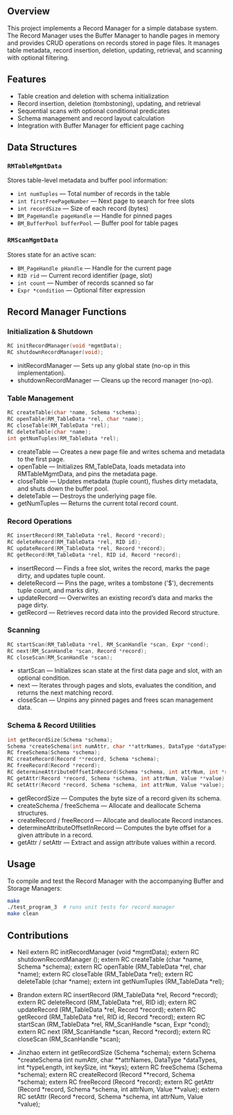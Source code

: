## Overview

This project implements a Record Manager for a simple database system. The Record Manager uses the Buffer Manager to handle pages in memory and provides CRUD operations on records stored in page files. It manages table metadata, record insertion, deletion, updating, retrieval, and scanning with optional filtering.

## Features

- Table creation and deletion with schema initialization
- Record insertion, deletion (tombstoning), updating, and retrieval
- Sequential scans with optional conditional predicates
- Schema management and record layout calculation
- Integration with Buffer Manager for efficient page caching

## Data Structures

### `RMTableMgmtData`

Stores table-level metadata and buffer pool information:

- `int numTuples` — Total number of records in the table
- `int firstFreePageNumber` — Next page to search for free slots
- `int recordSize` — Size of each record (bytes)
- `BM_PageHandle pageHandle` — Handle for pinned pages
- `BM_BufferPool bufferPool` — Buffer pool for table pages

### `RMScanMgmtData`

Stores state for an active scan:

- `BM_PageHandle pHandle` — Handle for the current page
- `RID rid` — Current record identifier (page, slot)
- `int count` — Number of records scanned so far
- `Expr *condition` — Optional filter expression

## Record Manager Functions

### Initialization & Shutdown

```c
RC initRecordManager(void *mgmtData);
RC shutdownRecordManager(void);
```

- initRecordManager — Sets up any global state (no-op in this implementation).
- shutdownRecordManager — Cleans up the record manager (no-op).

### Table Management

```c
RC createTable(char *name, Schema *schema);
RC openTable(RM_TableData *rel, char *name);
RC closeTable(RM_TableData *rel);
RC deleteTable(char *name);
int getNumTuples(RM_TableData *rel);
```

- createTable — Creates a new page file and writes schema and metadata to the first page.
- openTable — Initializes RM_TableData, loads metadata into RMTableMgmtData, and pins the metadata page.
- closeTable — Updates metadata (tuple count), flushes dirty metadata, and shuts down the buffer pool.
- deleteTable — Destroys the underlying page file.
- getNumTuples — Returns the current total record count.

### Record Operations

```c
RC insertRecord(RM_TableData *rel, Record *record);
RC deleteRecord(RM_TableData *rel, RID id);
RC updateRecord(RM_TableData *rel, Record *record);
RC getRecord(RM_TableData *rel, RID id, Record *record);
```

- insertRecord — Finds a free slot, writes the record, marks the page dirty, and updates tuple count.
- deleteRecord — Pins the page, writes a tombstone ('$'), decrements tuple count, and marks dirty.
- updateRecord — Overwrites an existing record’s data and marks the page dirty.
- getRecord — Retrieves record data into the provided Record structure.

### Scanning

```c
RC startScan(RM_TableData *rel, RM_ScanHandle *scan, Expr *cond);
RC next(RM_ScanHandle *scan, Record *record);
RC closeScan(RM_ScanHandle *scan);
```

- startScan — Initializes scan state at the first data page and slot, with an optional condition.
- next — Iterates through pages and slots, evaluates the condition, and returns the next matching record.
- closeScan — Unpins any pinned pages and frees scan management data.

### Schema & Record Utilities

```c
int getRecordSize(Schema *schema);
Schema *createSchema(int numAttr, char **attrNames, DataType *dataTypes, int *typeLength, int keySize, int *keys);
RC freeSchema(Schema *schema);
RC createRecord(Record **record, Schema *schema);
RC freeRecord(Record *record);
RC determineAttributeOffsetInRecord(Schema *schema, int attrNum, int *result);
RC getAttr(Record *record, Schema *schema, int attrNum, Value **value);
RC setAttr(Record *record, Schema *schema, int attrNum, Value *value);
```

- getRecordSize — Computes the byte size of a record given its schema.
- createSchema / freeSchema — Allocate and deallocate Schema structures.
- createRecord / freeRecord — Allocate and deallocate Record instances.
- determineAttributeOffsetInRecord — Computes the byte offset for a given attribute in a record.
- getAttr / setAttr — Extract and assign attribute values within a record.

## Usage

To compile and test the Record Manager with the accompanying Buffer and Storage Managers:

```bash
make
./test_program_3  # runs unit tests for record manager
make clean
```

## Contributions

- Neil
extern RC initRecordManager (void *mgmtData);
extern RC shutdownRecordManager ();
extern RC createTable (char *name, Schema *schema);
extern RC openTable (RM_TableData *rel, char *name);
extern RC closeTable (RM_TableData *rel);
extern RC deleteTable (char *name);
extern int getNumTuples (RM_TableData *rel);

- Brandon
extern RC insertRecord (RM_TableData *rel, Record *record);
extern RC deleteRecord (RM_TableData *rel, RID id);
extern RC updateRecord (RM_TableData *rel, Record *record);
extern RC getRecord (RM_TableData *rel, RID id, Record *record);
extern RC startScan (RM_TableData *rel, RM_ScanHandle *scan, Expr *cond);
extern RC next (RM_ScanHandle *scan, Record *record);
extern RC closeScan (RM_ScanHandle *scan);

- Jinzhao
extern int getRecordSize (Schema *schema);
extern Schema *createSchema (int numAttr, char **attrNames, DataType *dataTypes, int *typeLength, int keySize, int *keys);
extern RC freeSchema (Schema *schema);
extern RC createRecord (Record **record, Schema *schema);
extern RC freeRecord (Record *record);
extern RC getAttr (Record *record, Schema *schema, int attrNum, Value **value);
extern RC setAttr (Record *record, Schema *schema, int attrNum, Value *value);


